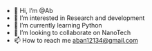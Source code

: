 - 👋 Hi, I’m @Ab
- 👀 I’m interested in Research and development 
- 🌱 I’m currently learning Python
- 💞️ I’m looking to collaborate on  NanoTech
- 📫 How to reach me aban12134@gmail.com

<!---
AbhishekBaniya/AbhishekBaniya is a ✨ special ✨ repository because its `README.md` (this file) appears on your GitHub profile.
You can click the Preview link to take a look at your changes.
--->
